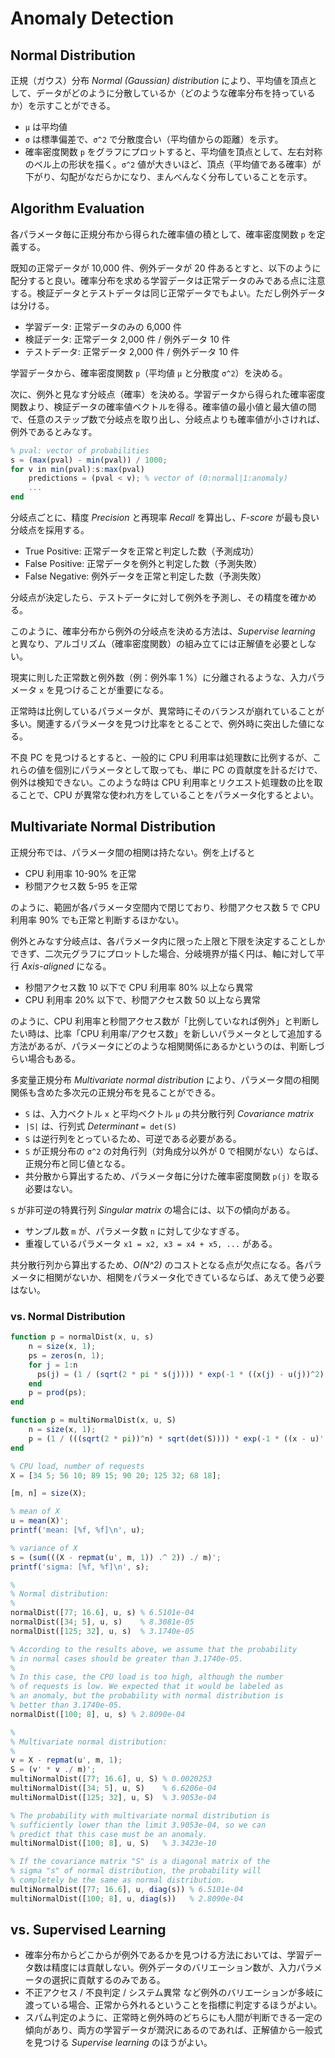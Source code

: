 # Anomaly Detection

<script type="text/x-mathjax-config">
  MathJax.Hub.Config({ tex2jax: { inlineMath: [['$','$'], ["\\(","\\)"]] } });
</script>
<script type="text/javascript"
  src="http://cdn.mathjax.org/mathjax/latest/MathJax.js?config=TeX-AMS_HTML">
</script>

## Normal Distribution

正規（ガウス）分布 _Normal (Gaussian) distribution_ により、平均値を頂点として、データがどのように分散しているか（どのような確率分布を持っているか）を示すことができる。

<script type="math/tex; mode=display" id="MathJax-Element-normal_distribution">
{\scriptsize \text{$\mu = $ the mean of $x$}} \\
{\scriptsize \text{$\sigma^{2} = $ the variance of $x$ ($\sigma =$ standard deviation)}} \\
\begin{align}
p(x; \mu, \sigma^{2}) & = \frac{1}{ \sqrt{ 2 \pi \sigma^{2} } } \exp \left( - \frac{ (x - \mu)^{2} }{ 2 \sigma^{2} } \right) \\
\end{align} \\
</script>

* `μ` は平均値
* `σ` は標準偏差で、`σ^2` で分散度合い（平均値からの距離）を示す。
* 確率密度関数 `p` をグラフにプロットすると、平均値を頂点として、左右対称のベル上の形状を描く。`σ^2` 値が大きいほど、頂点（平均値である確率）が下がり、勾配がなだらかになり、まんべんなく分布していることを示す。

## Algorithm Evaluation

各パラメータ毎に正規分布から得られた確率値の積として、確率密度関数 `p` を定義する。

<script type="math/tex; mode=display" id="MathJax-Element-anomaly_detection_algorithm">
\begin{align}
\mu_{j} & = \frac{1}{m} \sum_{i = 1}^{m} x_{j}^{(i)} \\
\sigma_{j}^{2} & = \frac{1}{m} \sum_{i = 1}^{m} (x_{j}^{(i)} - \mu_{j})^{2} \\
p(x) & = p(x_1; \mu_1, \sigma_1^2) \cdot p(x_2; \mu_2, \sigma_2^2) \cdot \ldots \cdot p(x_n; \mu_n, \sigma_n^2) \\
& = \prod_{j = 1}^{n} p(x_{j}; \mu_{j}, \sigma_{j}^{2}) \\
& = \prod_{j = 1}^{n} \frac{1}{ \sqrt{ 2 \pi \sigma_{j}^{2} } } \exp \left( - \frac{ (x_{j} - \mu_{j})^{2} }{ 2 \sigma_{j}^{2} } \right) \\
\end{align} \\
</script>

既知の正常データが 10,000 件、例外データが 20 件あるとすと、以下のように配分すると良い。確率分布を求める学習データは正常データのみである点に注意する。検証データとテストデータは同じ正常データでもよい。ただし例外データは分ける。

* 学習データ: 正常データのみの 6,000 件
* 検証データ: 正常データ 2,000 件 / 例外データ 10 件
* テストデータ: 正常データ 2,000 件 / 例外データ 10 件

学習データから、確率密度関数 `p`（平均値 `μ` と分散度 `σ^2`）を決める。

次に、例外と見なす分岐点（確率）を決める。学習データから得られた確率密度関数より、検証データの確率値ベクトルを得る。確率値の最小値と最大値の間で、任意のステップ数で分岐点を取り出し、分岐点よりも確率値が小さければ、例外であるとみなす。

```octave
% pval: vector of probabilities
s = (max(pval) - min(pval)) / 1000;
for v in min(pval):s:max(pval)
    predictions = (pval < v); % vector of (0:normal|1:anomaly)
    ...
end
```

分岐点ごとに、精度 _Precision_ と再現率 _Recall_ を算出し、_F-score_ が最も良い分岐点を採用する。

<script type="math/tex; mode=display" id="MathJax-Element-anomaly_detection_algorithm_fscore">
{\scriptsize \text{$tp = $ true positive, $fp = $ false positive, $fn = $ false negative}} \\
{\scriptsize \text{$P = $ Precision, $R = $ Recall}} \\
P = \frac{tp}{tp + fp} \\
R = \frac{tp}{tp + fn} \\
F_{1} = 2 \frac{PR}{P + R} \\
</script>

* True Positive: 正常データを正常と判定した数（予測成功）
* False Positive: 正常データを例外と判定した数（予測失敗）
* False Negative: 例外データを正常と判定した数（予測失敗）

分岐点が決定したら、テストデータに対して例外を予測し、その精度を確かめる。

このように、確率分布から例外の分岐点を決める方法は、_Supervise learning_ と異なり、アルゴリズム（確率密度関数）の組み立てには正解値を必要としない。

現実に則した正常数と例外数（例：例外率 1 %）に分離されるような、入力パラメータ `x` を見つけることが重要になる。

正常時は比例しているパラメータが、異常時にそのバランスが崩れていることが多い。関連するパラメータを見つけ比率をとることで、例外時に突出した値になる。

不良 PC を見つけるとすると、一般的に CPU 利用率は処理数に比例するが、これらの値を個別にパラメータとして取っても、単に PC の貢献度を計るだけで、例外は検知できない。このような時は CPU 利用率とリクエスト処理数の比を取ることで、CPU が異常な使われ方をしていることをパラメータ化するとよい。

## Multivariate Normal Distribution

正規分布では、パラメータ間の相関は持たない。例を上げると

* CPU 利用率 10-90% を正常
* 秒間アクセス数 5-95 を正常

のように、範囲が各パラメータ空間内で閉じており、秒間アクセス数 5 で CPU 利用率 90% でも正常と判断するほかない。

例外とみなす分岐点は、各パラメータ内に限った上限と下限を決定することしかできず、二次元グラフにプロットした場合、分岐境界が描く円は、軸に対して平行 _Axis-aligned_ になる。

* 秒間アクセス数 10 以下で CPU 利用率 80% 以上なら異常
* CPU 利用率 20% 以下で、秒間アクセス数 50 以上なら異常

のように、CPU 利用率と秒間アクセス数が「比例していなれば例外」と判断したい時は、比率「CPU 利用率/アクセス数」を新しいパラメータとして追加する方法があるが、パラメータにどのような相関関係にあるかというのは、判断しづらい場合もある。

多変量正規分布 _Multivariate normal distribution_ により、パラメータ間の相関関係も含めた多次元の正規分布を見ることができる。

<script type="math/tex; mode=display" id="MathJax-Element-multivariate_normal_distribution">
{\scriptsize \text{$m = $ number of examples}} \\
{\scriptsize \text{$n = $ number of features}} \\

\begin{align}
\mu & = \frac{1}{m} \sum_{i = 1}^{m} x^{(i)} \in \mathbb{R}^{n} \\
S & = \frac{1}{m} \sum_{i = 1}^{m} (x^{(i)} - \mu) (x^{(i)} - \mu)^{T} \in \mathbb{R}^{n \times n} \\
p(x; \mu, S) & = \frac{1}{ ( \sqrt{ 2 \pi } )^{m} \sqrt{ | S | } } \exp \left( - \frac{1}{2} (x - \mu)^{T} S^{-1} (x - \mu) \right) \\
\end{align}
</script>

* `S` は、入力ベクトル `x` と平均ベクトル `μ` の共分散行列 _Covariance matrix_
* `|S|` は、行列式 _Determinant_ `= det(S)`
* `S` は逆行列をとっているため、可逆である必要がある。
* `S` が正規分布の `σ^2` の対角行列（対角成分以外が 0 で相関がない）ならば、正規分布と同じ値となる。
* 共分散から算出するため、パラメータ毎に分けた確率密度関数 `p(j)` を取る必要はない。

`S` が非可逆の特異行列 _Singular matrix_ の場合には、以下の傾向がある。

* サンプル数 `m` が、パラメータ数 `n` に対して少なすぎる。
* 重複しているパラメータ `x1 = x2, x3 = x4 + x5, ...` がある。

共分散行列から算出するため、_O(N^2)_ のコストとなる点が欠点になる。各パラメータに相関がないか、相関をパラメータ化できているならば、あえて使う必要はない。

### vs. Normal Distribution

```octave
function p = normalDist(x, u, s)
    n = size(x, 1);
    ps = zeros(n, 1);
    for j = 1:n
      ps(j) = (1 / (sqrt(2 * pi * s(j)))) * exp(-1 * ((x(j) - u(j))^2) / (2 * s(j)));
    end
    p = prod(ps);
end
```

```octave
function p = multiNormalDist(x, u, S)
    n = size(x, 1);
    p = (1 / (((sqrt(2 * pi))^n) * sqrt(det(S)))) * exp(-1 * ((x - u)' * pinv(S) * (x - u)) / 2);
end
```

```octave
% CPU load, number of requests
X = [34 5; 56 10; 89 15; 90 20; 125 32; 68 18];

[m, n] = size(X);

% mean of X
u = mean(X)';
printf('mean: [%f, %f]\n', u);

% variance of X
s = (sum(((X - repmat(u', m, 1)) .^ 2)) ./ m)';
printf('sigma: [%f, %f]\n', s);

%
% Normal distribution:
%
normalDist([77; 16.6], u, s) % 6.5101e-04
normalDist([34; 5], u, s)    % 8.3081e-05
normalDist([125; 32], u, s)  % 3.1740e-05

% According to the results above, we assume that the probability
% in normal cases should be greater than 3.1740e-05.
%
% In this case, the CPU load is too high, although the number
% of requests is low. We expected that it would be labeled as
% an anomaly, but the probability with normal distribution is
% better than 3.1740e-05.
normalDist([100; 8], u, s) % 2.8090e-04

%
% Multivariate normal distribution:
%
v = X - repmat(u', m, 1);
S = (v' * v ./ m)';
multiNormalDist([77; 16.6], u, S) % 0.0020253
multiNormalDist([34; 5], u, S)    % 6.6206e-04
multiNormalDist([125; 32], u, S)  % 3.9053e-04

% The probability with multivariate normal distribution is
% sufficiently lower than the limit 3.9053e-04, so we can
% predict that this case must be an anomaly.
multiNormalDist([100; 8], u, S)   % 3.3423e-10

% If the covariance matrix "S" is a diagonal matrix of the
% sigma "s" of normal distribution, the probability will
% completely be the same as normal distribution.
multiNormalDist([77; 16.6], u, diag(s)) % 6.5101e-04
multiNormalDist([100; 8], u, diag(s))   % 2.8090e-04
```

## vs. Supervised Learning

* 確率分布からどこからが例外であるかを見つける方法においては、学習データ数は精度には貢献しない。例外データのバリエーション数が、入力パラメータの選択に貢献するのみである。
* 不正アクセス / 不良判定 / システム異常 など例外のバリエーションが多岐に渡っている場合、正常から外れるということを指標に判定するほうがよい。
* スパム判定のように、正常時と例外時のどちらにも人間が判断できる一定の傾向があり、両方の学習データが潤沢にあるのであれば、正解値から一般式を見つける _Supervise learning_ のほうがよい。
